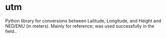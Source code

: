 # utm
Python library for conversions between Latitude, Longitude, and Height and NED/ENU (in meters). Mainly for reference; was used successfully in the field..
